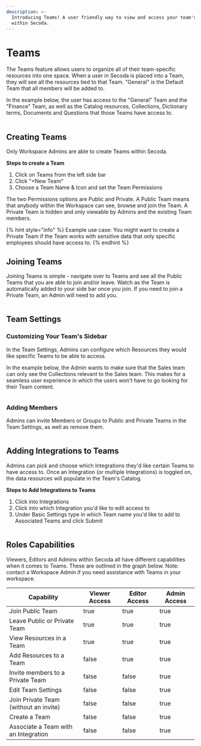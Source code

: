 ```yaml
---
description: >-
  Introducing Teams! A user friendly way to view and access your team's data
  within Secoda.
---
```


# Teams

The Teams feature allows users to organize all of their team-specific resources into one space. When a user in Secoda is placed into a Team, they will see all the resources tied to that Team. "General" is the Default Team that all members will be added to.

In the example below, the user has access to the "General" Team and the "Finance" Team, as well as the Catalog resources, Collections, Dictionary terms, Documents and Questions that those Teams have access to.

<figure><img src="../.gitbook/assets/Kapture 2023-05-10 at 17.10.37.gif" alt=""><figcaption></figcaption></figure>

## Creating Teams

Only Workspace Admins are able to create Teams within Secoda.&#x20;

**Steps to create a Team**

1. Click on Teams from the left side bar&#x20;
2. Click "+New Team"
3. Choose a Team Name & Icon and set the Team Permissions

The two Permissions options are Public and Private. A Public Team means that anybody within the Workspace can see, browse and join the Team. A Private Team is hidden and only viewable by Admins and the existing Team members.

{% hint style="info" %}
Example use case: You might want to create a Private Team if the Team works with sensitive data that only specific employees should have access to.
{% endhint %}

## Joining Teams

Joining Teams is simple - navigate over to Teams and see all the Public Teams that you are able to join and/or leave. Watch as the Team is automatically added to your side bar once you join. If you need to join a Private Team, an Admin will need to add you.&#x20;

<figure><img src="../.gitbook/assets/Kapture 2023-05-11 at 11.24.38.gif" alt=""><figcaption></figcaption></figure>

## Team Settings

### Customizing Your Team's Sidebar

In the Team Settings, Admins can configure which Resources they would like specific Teams to be able to access.&#x20;

In the example below, the Admin wants to make sure that the Sales team can only see the Collections relevant to the Sales team. This makes for a seamless user experience in which the users won't have to go looking for their Team content.

<figure><img src="../.gitbook/assets/Kapture 2023-05-10 at 18.00.33.gif" alt=""><figcaption></figcaption></figure>

### Adding Members

Admins can invite Members or Groups to Public and Private Teams in the Team Settings, as well as remove them.

<figure><img src="../.gitbook/assets/Screenshot 2023-05-10 at 6.07.29 PM.png" alt=""><figcaption></figcaption></figure>

## Adding Integrations to Teams

Admins can pick and choose which Integrations they'd like certain Teams to have access to. Once an Integration (or multiple Integrations) is toggled on, the data resources will populate in the Team's Catalog.

**Steps to Add Integrations to Teams**

1. Click into Integrations
2. Click into which Integration you'd like to edit access to
3. Under Basic Settings type in which Team name you'd like to add to Associated Teams and click Submit

<figure><img src="../.gitbook/assets/Kapture 2023-05-11 at 11.11.34.gif" alt=""><figcaption></figcaption></figure>

## Roles Capabilities

Viewers, Editors and Admins within Secoda all have different capabilities when it comes to Teams. These are outlined in the graph below. Note: contact a Workspace Admin if you need assistance with Teams in your workspace.

<table><thead><tr><th>Capability</th><th data-type="checkbox">Viewer Access</th><th data-type="checkbox">Editor Access</th><th data-type="checkbox">Admin Access</th></tr></thead><tbody><tr><td>Join Public Team</td><td>true</td><td>true</td><td>true</td></tr><tr><td>Leave Public or Private Team</td><td>true</td><td>true</td><td>true</td></tr><tr><td>View Resources in a Team</td><td>true</td><td>true</td><td>true</td></tr><tr><td>Add Resources to a Team</td><td>false</td><td>true</td><td>true</td></tr><tr><td>Invite members to a Private Team</td><td>false</td><td>false</td><td>true</td></tr><tr><td>Edit Team Settings</td><td>false</td><td>false</td><td>true</td></tr><tr><td>Join Private Team (without an invite)</td><td>false</td><td>false</td><td>true</td></tr><tr><td>Create a Team</td><td>false</td><td>false</td><td>true</td></tr><tr><td>Associate a Team with an Integration</td><td>false</td><td>false</td><td>true</td></tr></tbody></table>

